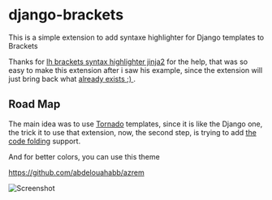 django-brackets
===============

This is a simple extension to add syntaxe highlighter for Django templates to Brackets

Thanks for [lh brackets syntax highlighter jinja2] for the help, that was so easy to make this extension after i saw his example, since the extension will just bring back what [already exists ;) ].

Road Map
--------------
The main idea was to use [Tornado] templates, since it is like the Django one, the trick it to use that extension, now, the second step, is trying to add [the code folding] support.

And for better colors, you can use this theme

https://github.com/abdelouahabb/azrem

![Screenshot][1]






[lh brackets syntax highlighter jinja2]: https://github.com/Leif7/lh.brackets.syntax-highlighter-jinja2
[already exists ;) ]: http://codemirror.net/mode/django/index.html
[Tornado]: http://www.tornadoweb.org/en/stable/
[the code folding]: https://github.com/thehogfather/brackets-code-folding
[1]: https://lh3.googleusercontent.com/-z8yjzTOMiPs/VDmGWKGZReI/AAAAAAAAAQM/kCXTqetmUwU/s1600/Sans%2Btitre.jpg
